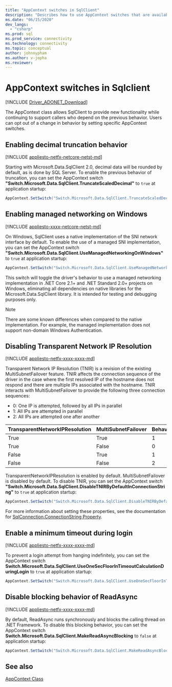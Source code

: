 ```yaml
---
title: "AppContext switches in SqlClient"
description: "Describes how to use AppContext switches that are available in SqlClient."
ms.date: "06/15/2020"
dev_langs: 
  - "csharp"
ms.prod: sql
ms.prod_service: connectivity
ms.technology: connectivity
ms.topic: conceptual
author: johnnypham
ms.author: v-jopha
ms.reviewer: 
---
```

# AppContext switches in Sqlclient

[!INCLUDE [Driver_ADONET_Download](../../includes/driver_adonet_download.md)]

The AppContext class allows SqlClient to provide new functionality while continuing to support callers who depend on the previous behavior. Users can opt out of a change in behavior by setting specific AppContext switches.

## Enabling decimal truncation behavior

[!INCLUDE [appliesto-netfx-netcore-netst-md](../../includes/appliesto-netfx-netcore-netst-md.md)]

Starting with Microsoft.Data.SqlClient 2.0, decimal data will be rounded by default, as is done by SQL Server. To enable the previous behavior of truncation, you can set the AppContext switch **"Switch.Microsoft.Data.SqlClient.TruncateScaledDecimal"** to `true` at application startup:

```csharp
AppContext.SetSwitch("Switch.Microsoft.Data.SqlClient.TruncateScaledDecimal", true);
```

## Enabling managed networking on Windows

[!INCLUDE [appliesto-xxxx-netcore-netst-md](../../includes/appliesto-xxxx-netcore-netst-md.md)]

On Windows, SqlClient uses a native implementation of the SNI network interface by default. To enable the use of a managed SNI implementation, you can set the AppContext switch **"Switch.Microsoft.Data.SqlClient.UseManagedNetworkingOnWindows"** to `true` at application startup:

```csharp
AppContext.SetSwitch("Switch.Microsoft.Data.SqlClient.UseManagedNetworkingOnWindows", true);
```

This switch will toggle the driver's behavior to use a managed networking implementation in .NET Core 2.1+ and .NET Standard 2.0+ projects on Windows, eliminating all dependencies on native libraries for the Microsoft.Data.SqlClient library. It is intended for testing and debugging purposes only.

> [!NOTE]
> There are some known differences when compared to the native implementation. For example, the managed implementation does not support non-domain Windows Authentication.

## Disabling Transparent Network IP Resolution

[!INCLUDE [appliesto-netfx-xxxx-xxxx-md](../../includes/appliesto-netfx-xxxx-xxxx-md.md)]

Transparent Network IP Resolution (TNIR) is a revision of the existing MultiSubnetFailover feature. TNIR affects the connection sequence of the driver in the case where the first resolved IP of the hostname does not respond and there are multiple IPs associated with the hostname. TNIR interacts with MultiSubnetFailover to provide the following three connection sequences:<br />
* 0: One IP is attempted, followed by all IPs in parallel
* 1: All IPs are attempted in parallel
* 2: All IPs are attempted one after another

|TransparentNetworkIPResolution|MultiSubnetFailover|Behavior|
|--------|--------|--------|
|True|True|1|
|True|False|0|
|False|True|1|
|False|False|2|

TransparentNetworkIPResolution is enabled by default. MultiSubnetFailover is disabled by default. To disable TNIR, you can set the AppContext switch **"Switch.Microsoft.Data.SqlClient.DisableTNIRByDefaultInConnectionString"** to `true` at application startup:

```csharp
AppContext.SetSwitch("Switch.Microsoft.Data.SqlClient.DisableTNIRByDefaultInConnectionString", true);
```

For more information about setting these properties, see the documentation for [SqlConnection.ConnectionString Property](https://docs.microsoft.com/dotnet/api/microsoft.data.sqlclient.sqlconnection.connectionstring). 

## Enable a minimum timeout during login

[!INCLUDE [appliesto-netfx-xxxx-xxxx-md](../../includes/appliesto-netfx-xxxx-xxxx-md.md)]

To prevent a login attempt from hanging indefinitely, you can set the AppContext switch **Switch.Microsoft.Data.SqlClient.UseOneSecFloorInTimeoutCalculationDuringLogin** to `true` at application startup:

```csharp
AppContext.SetSwitch("Switch.Microsoft.Data.SqlClient.UseOneSecFloorInTimeoutCalculationDuringLogin", false);
```

## Disable blocking behavior of ReadAsync

[!INCLUDE [appliesto-netfx-xxxx-xxxx-md](../../includes/appliesto-netfx-xxxx-xxxx-md.md)]

By default, ReadAsync runs synchronously and blocks the calling thread on .NET Framework. To disable this blocking behavior, you can set the AppContext switch **Switch.Microsoft.Data.SqlClient.MakeReadAsyncBlocking** to `false` at application startup:

```csharp
AppContext.SetSwitch("Switch.Microsoft.Data.SqlClient.MakeReadAsyncBlocking", false);
```

## See also

[AppContext Class](https://docs.microsoft.com/dotnet/api/system.appcontext?view=netcore-3.1)
